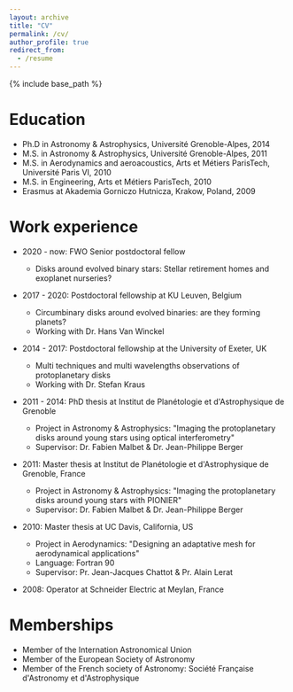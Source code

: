```yaml
---
layout: archive
title: "CV"
permalink: /cv/
author_profile: true
redirect_from:
  - /resume
---
```


{% include base_path %}

Education
======
* Ph.D in Astronomy & Astrophysics, Université Grenoble-Alpes, 2014
* M.S. in Astronomy & Astrophysics, Université Grenoble-Alpes, 2011
* M.S. in Aerodynamics and aeroacoustics, Arts et Métiers ParisTech, Université Paris VI, 2010
* M.S. in Engineering, Arts et Métiers ParisTech, 2010
* Erasmus at Akademia Gorniczo Hutnicza, Krakow, Poland, 2009

Work experience
======

* 2020 - now: FWO Senior postdoctoral fellow
  * Disks around evolved binary stars: Stellar retirement homes and exoplanet nurseries?

* 2017 - 2020: Postdoctoral fellowship at KU Leuven, Belgium
  * Circumbinary disks around evolved binaries: are they forming planets?
  * Working with Dr. Hans Van Winckel

* 2014 - 2017: Postdoctoral fellowship at the University of Exeter, UK
  * Multi techniques and multi wavelengths observations of protoplanetary disks
  * Working with Dr. Stefan Kraus

* 2011 - 2014: PhD thesis at Institut de Planétologie et d'Astrophysique de Grenoble
  * Project in Astronomy & Astrophysics: "Imaging the protoplanetary disks around young stars using optical interferometry"
  * Supervisor: Dr. Fabien Malbet & Dr. Jean-Philippe Berger

* 2011: Master thesis at Institut de Planétologie et d'Astrophysique de Grenoble, France
  * Project in Astronomy & Astrophysics: "Imaging the protoplanetary disks around young stars with PIONIER"
  * Supervisor: Dr. Fabien Malbet & Dr. Jean-Philippe Berger

* 2010: Master thesis at UC Davis, California, US
  * Project in Aerodynamics: "Designing an adaptative mesh for aerodynamical applications"
  * Language: Fortran 90
  * Supervisor: Pr. Jean-Jacques Chattot & Pr. Alain Lerat

* 2008: Operator at Schneider Electric at Meylan, France

Memberships
======
* Member of the Internation Astronomical Union
* Member of the European Society of Astronomy
* Member of the French society of Astronomy: Société Française d'Astronomy et d'Astrophysique
